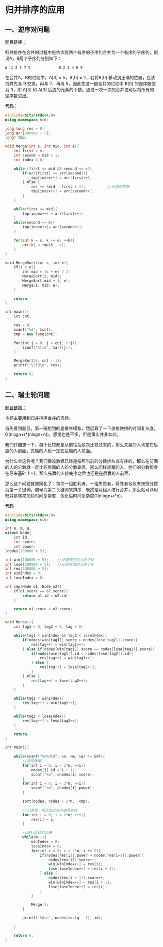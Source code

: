 # 归并排序的应用

## 一、逆序对问题

[题目链接：](https://www.luogu.org/problem/P1908)

归并排序在合并的过程中是依次将两个有序的子序列合并为一个有序的子序列，假设A，B两个子序列分别如下：

~~~html
A：1 2 5 7 9             B:2 3 4 6 9
~~~

在合并A，B的过程中，A[3] = 5，B[0] = 2，若将B[0] 移动到正确的位置，应该将其先与 9 交换，再与 7，再与 5，因此在这一趟合并的过程中 B[0] 的逆序数便为 3，即 A[3] 和 A[3] 后边的元素的个数。通过一次一次的合并便可以将所有的逆序数求出。

**代码：**

~~~c++
#include<bits/stdc++.h>
using namespace std;

long long res = 0;
long arr[500000 + 5];
long* tmp;

void Merge(int s, int mid, int e){
    int first = s;
    int second = mid + 1;
    int index = 0;

    while (first <= mid && second <= e){
        if(arr[first] <= arr[second]){
            tmp[index++] = arr[first++];
        } else {
            res += (mid - first + 1);          //记录逆序数
            tmp[index++] = arr[second++];
        }
    }

    while(first <= mid){
        tmp[index++] = arr[first++];
    }
    while(second <= e){
        tmp[index++]= arr[second++];
    }

    for(int k = s; k <= e; ++k){
        arr[k] = tmp[k - s];
    }
}

void MergeSort(int s, int e){
    if(s < e){
        int mid = (s + e) / 2;
        MergeSort(s, mid);
        MergeSort(mid + 1, e);
        Merge(s, mid, e);
    }

    return;
}

int main(){
    int cnt;

    res = 0;
    scanf("%d", &cnt);
    tmp = new long[cnt];

    for(int j = 0; j < cnt; ++j){
        scanf("%lld", &arr[j]);
    }

    MergeSort(0, cnt - 1);
    printf("%lld\n", res);

    return 0;
}
~~~

## 二、瑞士轮问题

[题目链接：](https://www.luogu.org/problem/P1309)

本题主要用到归并排序合并的思想。

首先看到题目，第一眼想到的是排序模拟，然后算了一下直接快排的时间复杂度，O(nlogn+r*(nlogn+n))，感觉也差不多，但是事实并非如此。

我们仔细想一下，每个比较都是从前往后依次比较过来的，那么先赢的人肯定在后赢的人前面，先输的人也一定在后输的人前面。

为什么会这样呢？我们假设数据已经是按照当前的分数排名成有序的，那么在前面的人的分数就一定比在后面的人的分数要高，那么同样是赢的人，他们的分数都会在原来基础上+1，那么先赢的人排完序之后也还是在后赢的人前面．

那么这个问题就被简化了：每次一组胜利者，一组失败者，将胜者与败者按照分数为第一关键词，编号为第二关键词来排序．既然是两组人进行合并，那么就可以用归并排序来加快时间复杂度．优化后时间复杂度O(nlogn+r*n)。

**代码**

~~~c++
#include<bits/stdc++.h>
using namespace std;

int n, m, q;
struct Node{
    int id;
    int score;
    int power;
}nodes[200000 + 5];

int win[100000 + 5];    //记录获胜的人的下标
int lose[100000 + 5];   //记录失败的人的下标
int res[200000 + 5];
int winIndex = 0;
int loseIndex = 0;

int cmp(Node o1, Node o2){
    if(o1.score == o2.score){
        return o1.id < o2.id;
    }

    return o1.score > o2.score;
}

void Merge(){
    int tag1 = 0, tag2 = 0, tag = 0;

    while(tag1 < winIndex && tag2 < loseIndex){
        if(nodes[win[tag1]].score > nodes[lose[tag2]].score){
            res[tag++] = win[tag1++];
        } else if(nodes[win[tag1]].score == nodes[lose[tag2]].score){
            if(nodes[win[tag1]].id < nodes[lose[tag2]].id){
                res[tag++] = win[tag1++];
            } else {
                res[tag++] = lose[tag2++];
            }
        } else {
            res[tag++] = lose[tag2++];
        }
    }

    while(tag1 < winIndex){
        res[tag++] = win[tag1++];
    }

    while(tag2 < loseIndex){
        res[tag++] = lose[tag2++];
    }

    return;
}

int main(){
    
    while(scanf("%d%d%d", &n, &m, &q) != EOF){
        //接受数据
        for(int i = 0; i < 2*n; ++i){
            nodes[i].id = i + 1;
            scanf("%d", &nodes[i].score);
        }
        for(int i = 0; i < 2*n; ++i){
            scanf("%d", &nodes[i].power);
        }

        sort(nodes, nodes + 2*n,  cmp);
        
        //记录第一场比完之后的编号对应
        for(int i = 0; i < 2*n; ++i){
            res[i] = i;
        }

        //进行后续的比赛
        while(m--){
            winIndex = 0;
            loseIndex = 0;
            for(int i = 0; i < 2*n; i += 2){
                if(nodes[res[i]].power > nodes[res[i+1]].power){
                    nodes[res[i]].score++;
                    win[winIndex++] = res[i];
                    lose[loseIndex++] = res[i + 1];
                } else {
                    nodes[res[i + 1]].score++;
                    win[winIndex++] = res[i + 1];
                    lose[loseIndex++] = res[i];
                }
            }

            Merge();
        }

        printf("%d\n", nodes[res[q - 1]].id);

    }

    return 0;
}
~~~

